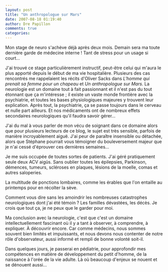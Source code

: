 ```yaml
---
layout: post
title: "Un anthropologue sur Mars"
date: 2007-08-18 01:19:40
author: Dre Papillon
comments: true
categories: 
---
```



Mon stage de neuro s'achève déjà après deux mois. Demain sera ma toute dernière garde de médecine interne ! Tant de stress pour un usage si court...

J'ai trouvé ce stage particulièrement instructif, peut-être celui qui m'aura le plus apporté depuis le début de ma vie hospitalière. Plusieurs des cas rencontrés me rappelaient les récits d'Oliver Sacks dans *L'homme qui prenait sa femme pour un chapeau* et *Un anthropologue sur Mars*. La neurologie est un domaine tout à fait passionnant et il n'est pas du tout étonnant que ça m'intéresse ; il existe un vaste monde frontière avec la psychiatrie, et toutes les bases physiologiques majeures y trouvent leur explication. Après tout, la psychiatrie, ça se passe toujours dans le cerveau et nulle part ailleurs. Et nos médicaments ont de nombreux effets secondaires neurologiques qu'il faudra savoir gérer...

J'ai du mal à vous parler de mon vécu de soignant dans ce domaine alors que pour plusieurs lecteurs de ce blog, le sujet est très sensible, parfois de manière incroyablement aiguë. J'ai peur de paraître insensible ou détachée, alors que Stéphane pourrait vous témoigner du bouleversement majeur que je n'ai cessé d'éprouver ces dernières semaines...

Je me suis occupée de toutes sortes de patients. J'ai géré pratiquement seule deux ACV aigüs. Sans oublier toutes les épilepsies, Parkinson, démences, tumeurs, scléroses en plaques, lésions de la moelle, comas et autres saloperies.

La multitude de ponctions lombaires, comme les érables que l'on entaille au printemps pour en récolter la sève.

Comment vous dire sans les amoindrir les nombreuses catastrophes neurologiques dont j'ai été témoin ? Les familles dévastées, les décès. Je crois que tout ça, je ne peux que le garder pour moi.

Ma conclusion avec la neurologie, c'est que c'est un domaine intellectuellement fascinant où il y a tant à observer, à comprendre, à expliquer. À découvrir encore. Car comme médecins, nous sommes souvent bien limités et impuissants, et nous devons nous contenter de notre rôle d'observateur, aussi informé et rempli de bonne volonté soit-il.

Dans quelques jours, je passerai en pédiatrie, pour approfondir mes compétences en matière de développement du petit d'homme, de la naissance à l'orée de la vie adulte. Là où beaucoup d'enjeux se nouent et se dénouent aussi...